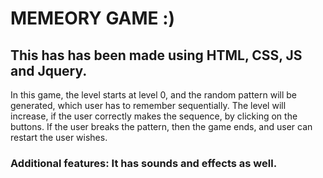 # MEMEORY GAME :)
## This has has been made using HTML, CSS, JS and Jquery. 
In this game, the level starts at level 0, and the random pattern will be generated, which user has to remember sequentially. The level will increase, if the user correctly makes the sequence, by clicking on the buttons. If the user breaks the pattern, then the game ends, and user can restart the user wishes.

### Additional features: It has sounds and effects as well.
